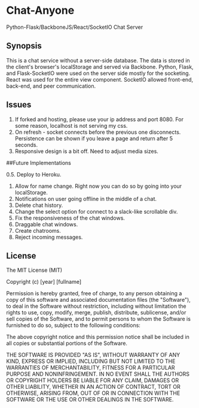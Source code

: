 # Chat-Anyone
Python-Flask/BackboneJS/React/SocketIO Chat Server

## Synopsis

This is a chat service without a server-side database. The data is stored in the client's browser's localStorage and served via Backbone. Python, Flask, and Flask-SocketIO were used on the server side mostly for the socketing. React was used for the entire view component. SocketIO allowed front-end, back-end, and peer communication.

## Issues

1. If forked and hosting, please use your ip address and port 8080. For some reason, localhost is not serving my css.
2. On refresh - socket connects before the previous one disconnects. Persistence can be shown if you leave a page and return after 5 seconds.
3. Responsive design is a bit off. Need to adjust media sizes.

##Future Implementations

0.5. Deploy to Heroku.
1. Allow for name change. Right now you can do so by going into your localStorage.
2. Notifications on user going offline in the middle of a chat.
3. Delete chat history.
4. Change the select option for connect to a slack-like scrollable div.
5. Fix the responsiveness of the chat windows.
6. Draggable chat windows.
7. Create chatrooms.
8. Reject incoming messages.

## License

The MIT License (MIT)

Copyright (c) [year] [fullname]

Permission is hereby granted, free of charge, to any person obtaining a copy
of this software and associated documentation files (the "Software"), to deal
in the Software without restriction, including without limitation the rights
to use, copy, modify, merge, publish, distribute, sublicense, and/or sell
copies of the Software, and to permit persons to whom the Software is
furnished to do so, subject to the following conditions:

The above copyright notice and this permission notice shall be included in all
copies or substantial portions of the Software.

THE SOFTWARE IS PROVIDED "AS IS", WITHOUT WARRANTY OF ANY KIND, EXPRESS OR
IMPLIED, INCLUDING BUT NOT LIMITED TO THE WARRANTIES OF MERCHANTABILITY,
FITNESS FOR A PARTICULAR PURPOSE AND NONINFRINGEMENT. IN NO EVENT SHALL THE
AUTHORS OR COPYRIGHT HOLDERS BE LIABLE FOR ANY CLAIM, DAMAGES OR OTHER
LIABILITY, WHETHER IN AN ACTION OF CONTRACT, TORT OR OTHERWISE, ARISING FROM,
OUT OF OR IN CONNECTION WITH THE SOFTWARE OR THE USE OR OTHER DEALINGS IN THE
SOFTWARE.

